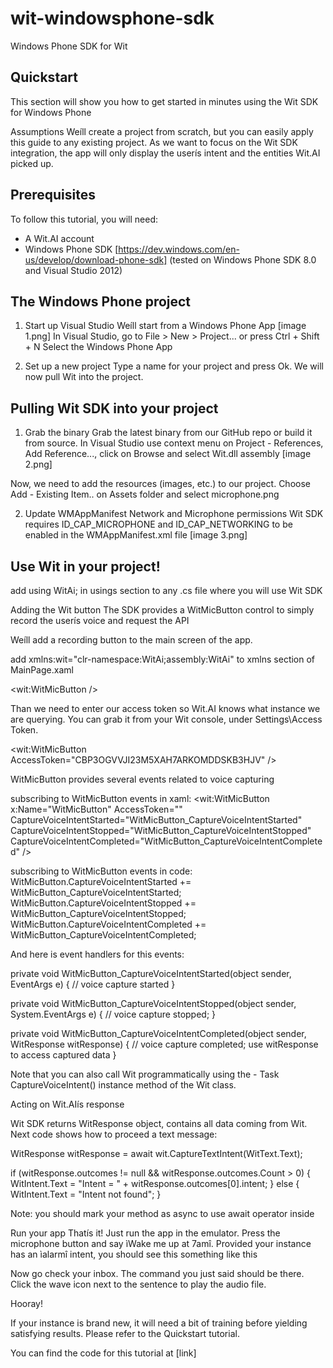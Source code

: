 wit-windowsphone-sdk
====================

Windows Phone SDK for Wit


## Quickstart

This section will show you how to get started in minutes using the Wit SDK for Windows Phone

Assumptions
Weíll create a project from scratch, but you can easily apply this guide to any existing project.
As we want to focus on the Wit SDK integration, the app will only display the userís intent and the entities Wit.AI picked up.

## Prerequisites
To follow this tutorial, you will need:

- A Wit.AI account
- Windows Phone SDK [https://dev.windows.com/en-us/develop/download-phone-sdk] (tested on Windows Phone SDK 8.0 and Visual Studio 2012)

## The Windows Phone project

1. Start up Visual Studio
Weíll start from a Windows Phone App [image 1.png]
In Visual Studio, go to File > New > Project... or press Ctrl + Shift + N
Select the Windows Phone App

2. Set up a new project
Type a name for your project and press Ok.
We will now pull Wit into the project.

## Pulling Wit SDK into your project

1. Grab the binary
Grab the latest binary from our GitHub repo or build it from source.
In Visual Studio use context menu on Project - References, Add Reference..., click on Browse and select Wit.dll assembly [image 2.png] 

Now, we need to add the resources (images, etc.) to our project.
Choose  Add - Existing Item.. on Assets folder and select microphone.png

2. Update WMAppManifest
Network and Microphone permissions
Wit SDK requires ID_CAP_MICROPHONE and ID_CAP_NETWORKING to be enabled in the WMAppManifest.xml file [image 3.png]

## Use Wit in your project!
add using WitAi; in usings section to any .cs file where you will use Wit SDK

Adding the Wit button
The SDK provides a WitMicButton control to simply record the userís voice and request the API

Weíll add a recording button to the main screen of the app.

add xmlns:wit="clr-namespace:WitAi;assembly:WitAi" to xmlns section of MainPage.xaml

<wit:WitMicButton />

Than we need to enter our access token so Wit.AI knows what instance we are querying.
You can grab it from your Wit console, under Settings\Access Token.

<wit:WitMicButton AccessToken="CBP3OGVVJI23M5XAH7ARKOMDDSKB3HJV" />

WitMicButton provides several events related to voice capturing

subscribing to WitMicButton events in xaml:
<wit:WitMicButton x:Name="WitMicButton" AccessToken="<AccessToken>" CaptureVoiceIntentStarted="WitMicButton_CaptureVoiceIntentStarted" CaptureVoiceIntentStopped="WitMicButton_CaptureVoiceIntentStopped" CaptureVoiceIntentCompleted="WitMicButton_CaptureVoiceIntentCompleted" />

subscribing to WitMicButton events in code:
WitMicButton.CaptureVoiceIntentStarted += WitMicButton_CaptureVoiceIntentStarted;
WitMicButton.CaptureVoiceIntentStopped += WitMicButton_CaptureVoiceIntentStopped;
WitMicButton.CaptureVoiceIntentCompleted += WitMicButton_CaptureVoiceIntentCompleted;

And here is event handlers for this events:

private void WitMicButton_CaptureVoiceIntentStarted(object sender, EventArgs e)
{
    // voice capture started
}

private void WitMicButton_CaptureVoiceIntentStopped(object sender, System.EventArgs e)
{
    // voice capture stopped;
}

private void WitMicButton_CaptureVoiceIntentCompleted(object sender, WitResponse witResponse)
{
    // voice capture completed; use witResponse to access captured data
}

Note that you can also call Wit programmatically using the - Task<string> CaptureVoiceIntent() instance method of the Wit class.

Acting on Wit.AIís response

Wit SDK returns WitResponse object, contains all data coming from Wit. Next code shows how to proceed a text message:

WitResponse witResponse = await wit.CaptureTextIntent(WitText.Text);

if (witResponse.outcomes != null && witResponse.outcomes.Count > 0)
{
   WitIntent.Text = "Intent = " + witResponse.outcomes[0].intent;
}
else
{
   WitIntent.Text = "Intent not found";
}

Note: you should mark your method as async to use await operator inside

Run your app
Thatís it! Just run the app in the emulator.
Press the microphone button and say ìWake me up at 7amî.
Provided your instance has an ìalarmî intent, you should see this something like this

Now go check your inbox.
The command you just said should be there. Click the wave icon next to the sentence to play the audio file.

Hooray!

If your instance is brand new, it will need a bit of training before yielding satisfying results.
Please refer to the Quickstart tutorial.

You can find the code for this tutorial at [link]